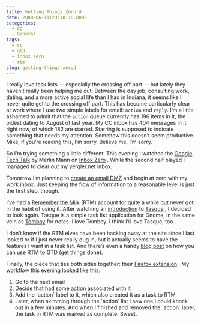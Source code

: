 ```yaml
---
title: Getting Things Zero’d
date: 2008-06-11T23:18:16.000Z
categories:
  - CC
  - General
tags:
  - cc
  - gtd
  - inbox zero
  - rtm
slug: getting-things-zerod
---
```

I really love task lists — especially the crossing off part — but lately they haven’t really been helping me out. Between the day job, consulting work, dating, and a more active social life than I had in Indiana, it seems like I never quite get to the crossing off part. This has become particularly clear at work where I use two simple labels for email: `action` and `reply`. I’m a little ashamed to admit that the `action` queue currently has 196 items in it, the oldest dating to August of last year. My CC inbox has 404 messages in it right now, of which 182 are starred. Starring is supposed to indicate something that needs my attention. Somehow this doesn’t seem productive. Mike, if you’re reading this, I’m sorry. Believe me, I’m sorry.

So I’m trying something a little different. This evening I watched the [Google Tech Talk][1]  by Merlin Mann on [Inbox Zero][2] . While the second half played I managed to clear out my yergler.net inbox.

Tomorrow I’m planning to [create an email DMZ][3]  and begin at zero with my work inbox. Just keeping the flow of information to a reasonable level is just the first step, though.

I’ve had a [Remember the Milk][4]  (RTM) account for quite a while but never got in the habit of using it. After watching an [introduction][5]  to [Tasque][6] , I decided to look again. Tasque is a simple task list application for Gnome, in the same vein as [Tomboy][7]  for notes. I love Tomboy. I think I’ll love Tasque, too.

I don’t know if the RTM elves have been hacking away at the site since I last looked or if I just never really dug in, but it actually seems to have the features I want in a task list. And there’s even a handy [blog post][8]  on how you can use RTM to GTD (get things done).

Finally, the piece that ties both sides together: their [Firefox extension][9] . My workflow this evening looked like this:

<ol class="arabic simple">
  <li>
    Go to the next email
  </li>
  <li>
    Decide that had some action associated with it
  </li>
  <li>
    Add the `action` label to it, which also created it as a task to RTM
  </li>
  <li>
    Later, when skimming through the `action` list I saw one I could knock out in a few minutes. And when I finished and removed the `action` label, the task in RTM was marked as complete. Sweet.
  </li>
</ol>



 [1]: http://video.google.com/videoplay?docid=973149761529535925&q=inbox+zero&ei=TcRQSKWXLqP6qwOxptSuDA
 [2]: http://inboxzero.com
 [3]: http://www.43folders.com/2006/01/04/email-dmz
 [4]: http://www.rememberthemilk.com/
 [5]: http://video.google.com/videoplay?docid=-3324975082418734422&pr=goog-sl
 [6]: http://live.gnome.org/Tasque
 [7]: http://www.gnome.org/projects/tomboy/
 [8]: http://blog.rememberthemilk.com/2008/05/guest-post-advanced-gtd-with-remember.html
 [9]: http://www.rememberthemilk.com/services/gmail/
